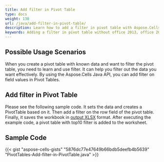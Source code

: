 ```yaml
---
title: Add filter in Pivot Table
type: docs
weight: 130
url: /java/add-filter-in-pivot-table/
description: Learn how to add a filter in pivot table with Aspose.Cells Java library.
keywords: Adding a filter in pivot table without office 2013, office 2016, office 2019 and office 365.
---
```


## **Possible Usage Scenarios**
When you create a pivot table with known data and want to filter the pivot table, you need to learn and use filter. It can help you filter out the data you want effectively. By using the Aspose.Cells Java API, you can add filter on field values in Pivot Tables. 

## **Add filter in Pivot Table**
Please see the following sample code. It sets the data and creates a PivotTable based on it. Then add a filter on the row field of the pivot table. Finally, it saves the workbook in [output XLSX](out.xlsx) format. After executing the example code, a pivot table with top10 filter is added to the worksheet.

## **Sample Code**
{{< gist "aspose-cells-gists" "5876dc77e47649b66bdb5deefb4b5639" "PivotTables-Add-filter-in-PivotTable.java" >}}
